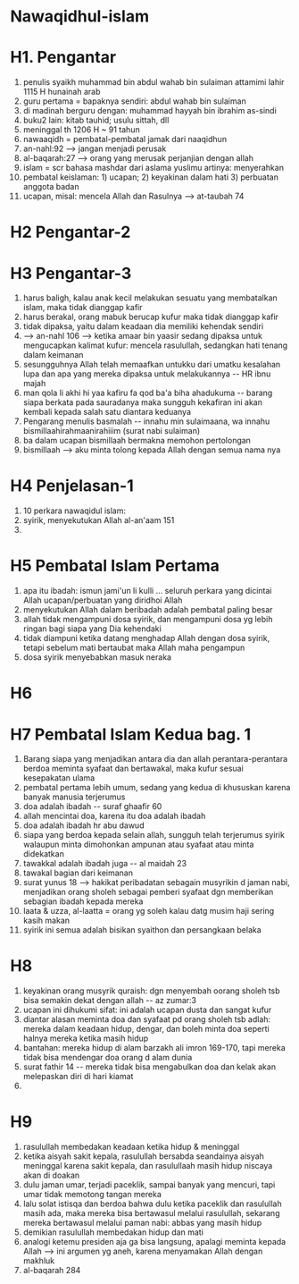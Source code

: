 # Nawaqidhul-islam

# H1. Pengantar

1. penulis syaikh muhammad bin abdul wahab bin sulaiman attamimi lahir 1115 H hunainah arab
2. guru pertama = bapaknya sendiri: abdul wahab bin sulaiman
3. di madinah berguru dengan: muhammad hayyah bin ibrahim as-sindi
4. buku2 lain: kitab tauhid; usulu sittah, dll
5. meninggal th 1206 H ~ 91 tahun
6. nawaaqidh = pembatal-pembatal jamak dari naaqidhun
7. an-nahl:92 --> jangan menjadi perusak
8. al-baqarah:27 --> orang yang merusak perjanjian dengan allah
9. islam = scr bahasa mashdar dari aslama yuslimu artinya: menyerahkan
10. pembatal keislaman: 1) ucapan; 2) keyakinan dalam hati 3) perbuatan anggota badan
11. ucapan, misal: mencela Allah dan Rasulnya --> at-taubah 74

# H2 Pengantar-2

# H3 Pengantar-3
1. harus baligh, kalau anak kecil melakukan sesuatu yang membatalkan islam, maka tidak dianggap kafir
2. harus berakal, orang mabuk berucap kufur maka tidak dianggap kafir
3. tidak dipaksa, yaitu dalam keadaan dia memiliki kehendak sendiri
4. --> an-nahl 106 --> ketika amaar bin yaasir sedang dipaksa untuk mengucapkan kalimat kufur: mencela rasulullah, sedangkan hati tenang dalam keimanan
5. sesungguhnya Allah telah memaafkan untukku dari umatku kesalahan lupa dan apa yang mereka dipaksa untuk melakukannya -- HR ibnu majah
6. man qola li akhi hi yaa kafiru fa qod ba'a biha ahadukuma -- barang siapa berkata pada sauradanya maka sungguh kekafiran ini akan kembali kepada salah satu diantara keduanya
7. Pengarang menulis basmalah -- innahu min sulaimaana, wa innahu bismillaahirahmaanirahiiim (surat nabi sulaiman)
8. ba dalam ucapan bismillaah bermakna memohon pertolongan
9. bismillaah --> aku minta tolong kepada Allah dengan semua nama nya

# H4 Penjelasan-1
1. 10 perkara nawaqidul islam:
2. syirik, menyekutukan Allah al-an'aam 151
3. 

# H5 Pembatal Islam Pertama
1. apa itu ibadah: ismun jami'un li kulli ... seluruh perkara yang dicintai Allah ucapan/perbuatan yang diridhoi Allah
2. menyekutukan Allah dalam beribadah adalah pembatal paling besar
3. allah tidak mengampuni dosa syirik, dan mengampuni dosa yg lebih ringan bagi siapa yang Dia kehendaki
4. tidak diampuni ketika datang menghadap Allah dengan dosa syirik, tetapi sebelum mati bertaubat maka Allah maha pengampun
5. dosa syirik menyebabkan masuk neraka

# H6

# H7 Pembatal Islam Kedua bag. 1
1. Barang siapa yang menjadikan antara dia dan allah perantara-perantara berdoa meminta syafaat dan bertawakal, maka kufur sesuai kesepakatan ulama
2. pembatal pertama lebih umum, sedang yang kedua di khususkan karena banyak manusia terjerumus
3. doa adalah ibadah -- suraf ghaafir 60
4. allah mencintai doa, karena itu doa adalah ibadah
5. doa adalah ibadah hr abu dawud
6. siapa yang berdoa kepada selain allah, sungguh telah terjerumus syirik walaupun minta dimohonkan ampunan atau syafaat atau minta didekatkan
7. tawakkal adalah ibadah juga -- al maidah 23
8. tawakal bagian dari keimanan
9. surat yunus 18 --> hakikat peribadatan sebagain musyrikin d jaman nabi, menjadikan orang sholeh sebagai pemberi syafaat dgn memberikan sebagian ibadah kepada mereka
10. laata & uzza, al-laatta = orang yg soleh kalau datg musim haji sering kasih makan
11. syirik ini semua adalah bisikan syaithon dan persangkaan belaka

# H8 
1. keyakinan orang musyrik quraish: dgn menyembah oorang sholeh tsb bisa semakin dekat dengan allah -- az zumar:3
2. ucapan ini dihukumi sifat: ini adalah ucapan dusta dan sangat kufur
3. diantar alasan meminta doa dan syafaat pd orang sholeh tsb adlah: mereka dalam keadaan hidup, dengar, dan boleh minta doa seperti halnya mereka ketika masih hidup
4. bantahan: mereka hidup di alam barzakh ali imron 169-170, tapi mereka tidak bisa mendengar doa orang d alam dunia
5. surat fathir 14 -- mereka tidak bisa mengabulkan doa dan kelak akan melepaskan diri di hari kiamat
6. 

# H9 
1. rasulullah membedakan keadaan ketika hidup & meninggal
2. ketika aisyah sakit kepala, rasulullah bersabda seandainya aisyah meninggal karena sakit kepala, dan rasulullaah masih hidup niscaya akan di doakan
3. dulu jaman umar, terjadi paceklik, sampai banyak yang mencuri, tapi umar tidak memotong tangan mereka
4. lalu solat istisqa dan berdoa bahwa dulu ketika paceklik dan rasulullah masih ada, maka mereka bisa bertawasul melalui rasulullah, sekarang mereka bertawasul melalui paman nabi: abbas yang masih hidup
5. demikian rasulullah membedakan hidup dan mati
6. analogi ketemu presiden aja ga bisa langsung, apalagi meminta kepada Allah --> ini argumen yg aneh, karena menyamakan Allah dengan makhluk
7. al-baqarah 284
